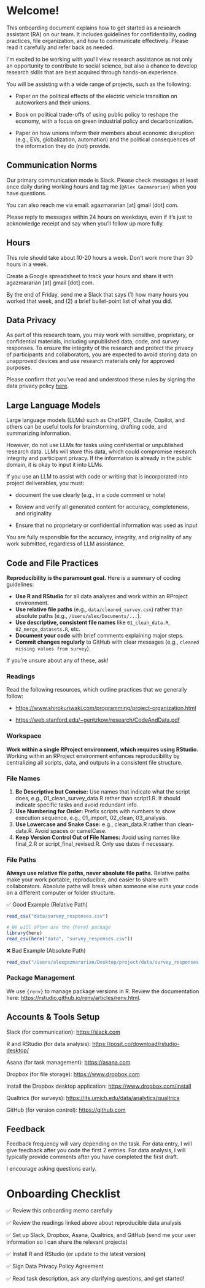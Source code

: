 # Welcome!

This onboarding document explains how to get started as a research assistant (RA) on our team. It includes guidelines for confidentiality, coding practices, file organization, and how to communicate effectively. Please read it carefully and refer back as needed.

I'm excited to be working with you! I view research assistance as not only an opportunity to contribute to social science, but also a chance to develop research skills that are best acquired through hands-on experience.

You will be assisting with a wide range of projects, such as the following: 

- Paper on the political effects of the electric vehicle transition on autoworkers and their unions.

- Book on political trade-offs of using public policy to reshape the economy, with a focus on green industrial policy and decarbonization.

- Paper on how unions inform their members about economic disruption (e.g., EVs, globalization, automation) and the political consequences of the information they do (not) provide.


## Communication Norms

Our primary communication mode is Slack. Please check messages at least once daily during working hours and tag me (`@Alex Gazmararian`) when you have questions.

You can also reach me via email: agazmararian [at] gmail [dot] com.

Please reply to messages within 24 hours on weekdays, even if it’s just to acknowledge receipt and say when you’ll follow up more fully.


## Hours

This role should take about 10-20 hours a week. Don't work more than 30 hours in a week.

Create a Google spreadsheet to track your hours and share it with agazmararian [at] gmail [dot] com.

By the end of Friday, send me a Slack that says (1) how many hours you worked that week, and (2) a brief bullet-point list of what you did.


## Data Privacy

As part of this research team, you may work with sensitive, proprietary, or confidential materials, including unpublished data, code, and survey responses. To ensure the integrity of the research and protect the privacy of participants and collaborators, you are expected to avoid storing data on unapproved devices and use research materials only for approved purposes. 

Please confirm that you’ve read and understood these rules by signing the data privacy policy [here](www.alexgaz.org/files/Data_Privacy_Policy.pdf).


## Large Language Models

Large language models (LLMs) such as ChatGPT, Claude, Copilot, and others can be useful tools for brainstorming, drafting code, and summarizing information.

However, do not use LLMs for tasks using confidential or unpublished research data. LLMs will store this data, which could compromise research integrity and participant privacy. If the information is already in the public domain, it is okay to input it into LLMs.

If you use an LLM to assist with code or writing that is incorporated into project deliverables, you must:

- document the use clearly (e.g., in a code comment or note)

- Review and verify all generated content for accuracy, completeness, and originality

- Ensure that no proprietary or confidential information was used as input

You are fully responsible for the accuracy, integrity, and originality of any work submitted, regardless of LLM assistance.


## Code and File Practices

**Reproducibility is the paramount goal.** Here is a summary of coding guidelines:

- **Use R and RStudio** for all data analyses and work within an RProject environment.
- **Use relative file paths** (e.g., `data/cleaned_survey.csv`) rather than absolute paths (e.g., `/Users/alex/Documents/...`).
- **Use descriptive, consistent file names** like `01_clean_data.R`, `02_merge_datasets.R`, etc.
- **Document your code** with brief comments explaining major steps.
- **Commit changes regularly** to GitHub with clear messages (e.g., `cleaned missing values from survey`).

If you’re unsure about any of these, ask!


### Readings

Read the following resources, which outline practices that we generally follow:

- https://www.shirokuriwaki.com/programming/project-organization.html

- https://web.stanford.edu/~gentzkow/research/CodeAndData.pdf

### Workspace

**Work within a single RProject environment, which requires using RStudio.** Working within an RProject environment enhances reproducibility by centralizing all scripts, data, and outputs in a consistent file structure.

### File Names

1.	**Be Descriptive but Concise:** Use names that indicate what the script does, e.g., 01_clean_survey_data.R rather than script1.R. It should indicate specific tasks and avoid redundant info. 
2. **Use Numbering for Order:** Prefix scripts with numbers to show execution sequence, e.g., 01_import, 02_clean, 03_analysis.
3. **Use Lowercase and Snake Case:** e.g., clean_data.R rather than clean-data.R. Avoid spaces or camelCase.
4. **Keep Version Control Out of File Names:** Avoid using names like final_2.R or script_final_revised.R. Only use dates if necessary.

### File Paths

**Always use relative file paths, never absolute file paths.** Relative paths make your work portable, reproducible, and easier to share with collaborators. Absolute paths will break when someone else runs your code on a different computer or folder structure.


✅ Good Example (Relative Path)

```r
read_csv("data/survey_responses.csv")

# We will often use the {here} package
library(here)
read_csv(here("data", "survey_responses.csv"))
```

❌ Bad Example (Absolute Path)

```r
read_csv("/Users/alexgazmararian/Desktop/project/data/survey_responses.csv")
```

### Package Management

We use ```{renv}``` to manage package versions in R. Review the documentation here: https://rstudio.github.io/renv/articles/renv.html.



## Accounts & Tools Setup

Slack (for communication): https://slack.com

R and RStudio (for data analysis): https://posit.co/download/rstudio-desktop/

Asana (for task management): https://asana.com

Dropbox (for file storage): https://www.dropbox.com

Install the Dropbox desktop application: https://www.dropbox.com/install

Qualtrics (for surveys): https://its.umich.edu/data/analytics/qualtrics

GitHub (for version control): https://github.com

## Feedback

Feedback frequency will vary depending on the task. For data entry, I will give feedback after you code the first 2 entries. For data analysis, I will typically provide comments after you have completed the first draft.

I encourage asking questions early.


# Onboarding Checklist

✅ Review this onboarding memo carefully

✅ Review the readings linked above about reproducible data analysis

✅ Set up Slack, Dropbox, Asana, Qualtrics, and GitHub (send me your user information so I can share the relevant projects)

✅ Install R and RStudio (or update to the latest version)

✅ Sign Data Privacy Policy Agreement

✅ Read task description, ask any clarifying questions, and get started!

